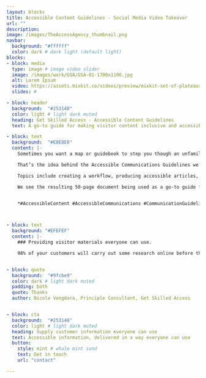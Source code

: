 ```yaml
---
layout: blocks
title: Accessible Content Guidelines - Social Media Video Takeover
url: ""
description:
image: /images/TheAccessAgency_thumbnail.png
navbar:
  background: "#ffffff"
  color: dark # dark light (default light)
blocks:
- block: media
  type: image # image video slider
  image: /images/work/GSA/GSA-01-1700x1100.jpg
  alt: Lorem Ipsum
  video: https://assets.mixkit.co/videos/preview/mixkit-set-of-plateaus-seen-from-the-heights-in-a-sunset-26070-large.mp4
  slides: #

- block: header
  background:  "#253148"
  color: light # light dark muted
  heading: Get Skilled Access - Accessible Content Guidelines
  text: A go-to guide for making visitor content inclusive and accessible

- block: text
  background:  "#E8E8E8"
  content: |-
    Sometimes you want a map or guidebook to step you though an unfamiliar or complex topic.

    That’s the idea behind the Accessible Communications Guidelines we created for local government agencies (LGAs) and tourism operators. Contracted by [*Get Skilled Access*](https://getskilledaccess.com.au/) as part of their Queensland Accessible Tourism project, we explored the best practice and recommended approaches to communications.

    Topics include creating a workflow, producing accessible articles, video and audio content, accessible publishing best-practice and reviewing content for good access.

    We see the resulting 50-page document being used as a go-to guide for tourism businesses and LGAs when creating material for visitors with access needs.


    *#AccessibleContent #AccessibleCommunications #CommunicationGuidelines*



- block: text
  background: "#EFEFEF"
  content: |-
    ### Providing visitor materials everyone can use.

    98% of your customers will carry out some research online before they arrange a visit. Just like physical access, when you provide information in an accessible format, all your customers benefit. Ensuring your existing and new materials are universally available means baking it into your process and aligning to best-practice. We can help.


- block: quote
  background:  "#9fcbe9"
  color: dark # light dark muted
  padding: both
  quote: Thanks
  author: Nicole Vongdara, Principle Consultant, Get Skilled Access


- block: cta
  background:  "#253148"
  color: light # light dark muted
  heading: Supply customer information everyone can use
  text: Accessible information, delivered in a way everyone can use
  button:
    style: mint # whale mint sand
    text: Get in touch
    url: "contact"

---
```

